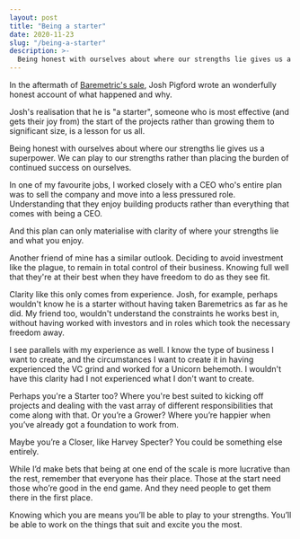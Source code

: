 ```yaml
---
layout: post
title: "Being a starter"
date: 2020-11-23
slug: "/being-a-starter"
description: >-
  Being honest with ourselves about where our strengths lie gives us a superpower. Are you a Starter? Or are you something else?
---
```


In the aftermath of <a href="https://baremetrics.com/blog/i-sold-baremetrics" target="_blank" rel="noopener noreferrer">Baremetric's sale</a>, Josh Pigford wrote an wonderfully honest account of what happened and why.

Josh's realisation that he is "a starter", someone who is most effective (and gets their joy from) the start of the projects rather than growing them to significant size, is a lesson for us all.

Being honest with ourselves about where our strengths lie gives us a superpower. We can play to our strengths rather than placing the burden of continued success on ourselves.

In one of my favourite jobs, I worked closely with a CEO who's entire plan was to sell the company and move into a less pressured role. Understanding that they enjoy building products rather than everything that comes with being a CEO.

And this plan can only materialise with clarity of where your strengths lie and what you enjoy.

Another friend of mine has a similar outlook. Deciding to avoid investment like the plague, to remain in total control of their business. Knowing full well that they're at their best when they have freedom to do as they see fit.

Clarity like this only comes from experience. Josh, for example, perhaps wouldn't know he is a starter without having taken Baremetrics as far as he did. My friend too, wouldn't understand the constraints he works best in, without having worked with investors and in roles which took the necessary freedom away.

I see parallels with my experience as well. I know the type of business I want to create, and the circumstances I want to create it in having experienced the VC grind and worked for a Unicorn behemoth. I wouldn't have this clarity had I not experienced what I don't want to create.

Perhaps you're a Starter too? Where you're best suited to kicking off projects and dealing with the vast array of different responsibilities that come along with that. Or you’re a Grower? Where you’re happier when you’ve already got a foundation to work from.

Maybe you’re a Closer, like Harvey Specter? You could be something else entirely.

While I’d make bets that being at one end of the scale is more lucrative than the rest, remember that everyone has their place. Those at the start need those who’re good in the end game. And they need people to get them there in the first place.

Knowing which you are means you’ll be able to play to your strengths. You’ll be able to work on the things that suit and excite you the most.
